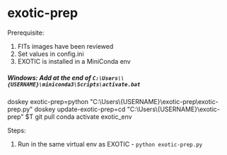 # exotic-prep

Prerequisite:
1. FITs images have been reviewed
2. Set values in config.ini
3. EXOTIC is installed in a MiniConda env

##### Windows: Add at the end of ```C:\Users\\{USERNAME}\miniconda3\Scripts\activate.bat```
doskey exotic-prep=python "C:\Users\\{USERNAME}\exotic-prep\exotic-prep.py"
doskey update-exotic-prep=cd "C:\Users\\{USERNAME}\exotic-prep" $T git pull
conda activate exotic_env

Steps:
1. Run in the same virtual env as EXOTIC - ```python exotic-prep.py```
